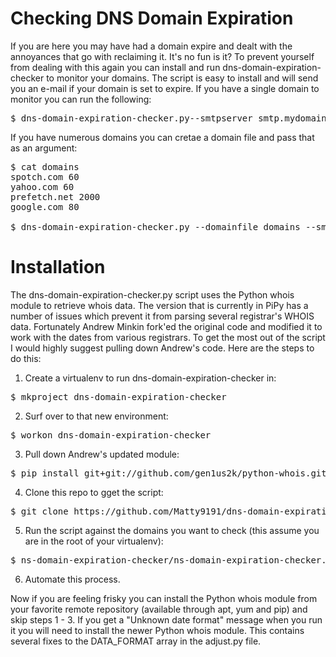 # Checking DNS Domain Expiration

If you are here you may have had a domain expire and dealt with the annoyances that go with reclaiming it. It's no fun is it? To prevent yourself from dealing with this again you can install and run dns-domain-expiration-checker to monitor your domains. The script is easy to install and will send you an e-mail if your domain is set to expire. If you have a single domain to monitor you can run the following:
<pre>
$ dns-domain-expiration-checker.py--smtpserver smtp.mydomain --smtpto "biff" --smtpfrom "Root" --domainname prefetch.net --expiredays 60
</pre>
If you have numerous domains you can cretae a domain file and pass that as an argument:
<pre>
$ cat domains
spotch.com 60
yahoo.com 60
prefetch.net 2000
google.com 80

$ dns-domain-expiration-checker.py --domainfile domains --smtpserver smtp.mydomain --smtpto "biff" --smtpfrom "Root"
</pre>

# Installation

The dns-domain-expiration-checker.py script uses the Python whois module to retrieve whois data. The version that is currently in PiPy has a number of issues which prevent it from parsing several registrar's WHOIS data. Fortunately Andrew Minkin fork'ed the original code and modified it to work with the dates from various registrars. To get the most out of the script I would highly suggest pulling down Andrew's code. Here are the steps to do this:

1. Create a virtualenv to run dns-domain-expiration-checker in:
<pre>
$ mkproject dns-domain-expiration-checker
</pre>
2. Surf over to that new environment:
<pre>
$ workon dns-domain-expiration-checker
</pre>
3. Pull down Andrew's updated module:
<pre>
$ pip install git+git://github.com/gen1us2k/python-whois.git
</pre>
4. Clone this repo to gget the script:
<pre>
$ git clone https://github.com/Matty9191/dns-domain-expiration-checker.git
</pre>
5. Run the script against the domains you want to check (this assume you are in the root of your virtualenv):
<pre>
$ ns-domain-expiration-checker/ns-domain-expiration-checker.py ....
</pre>
6. Automate this process.

Now if you are feeling frisky you can install the Python whois module from your favorite remote repository (available through apt, yum and pip) and skip steps 1 - 3. If you get a "Unknown date format" message when you run it you will need to install the newer Python whois module. This contains several fixes to the DATA_FORMAT array in the adjust.py file.




